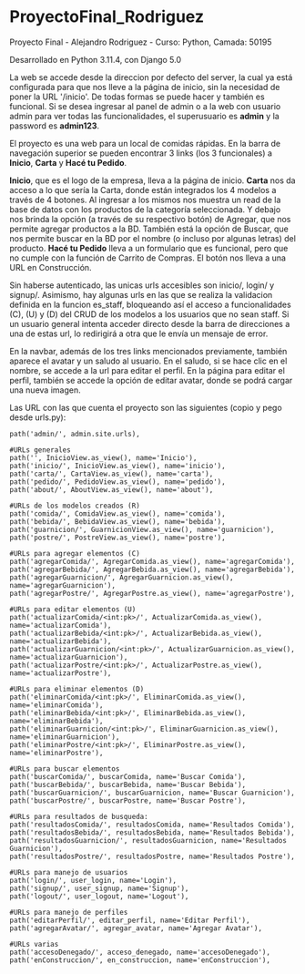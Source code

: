 # ProyectoFinal_Rodriguez
 Proyecto Final - Alejandro Rodriguez - Curso: Python, Camada: 50195

 Desarrollado en Python 3.11.4, con Django 5.0

La web se accede desde la direccion por defecto del server, la cual ya está configurada para que nos lleve a la página de inicio, sin la necesidad de poner la URL '/inicio'. De todas formas se puede hacer y también es funcional. Si se desea ingresar al panel de admin o a la web con usuario admin para ver todas las funcionalidades, el superusuario es **admin** y la password es **admin123**.

El proyecto es una web para un local de comidas rápidas. En la barra de navegación superior se pueden encontrar 3 links (los 3 funcionales) a **Inicio**, **Carta** y **Hacé tu Pedido**.

**Inicio**, que es el logo de la empresa, lleva a la página de inicio.
**Carta** nos da acceso a lo que sería la Carta, donde están integrados los 4 modelos a través de 4 botones. Al ingresar a los mismos nos muestra un read de la base de datos con los productos de la categoría seleccionada. Y debajo nos brinda la opción (a través de su respectivo botón) de Agregar, que nos permite agregar productos a la BD. También está la opción de Buscar, que nos permite buscar en la BD por el nombre (o incluso por algunas letras) del producto.
**Hacé tu Pedido** lleva a un formulario que es funcional, pero que no cumple con la función de Carrito de Compras. El botón nos lleva a una URL en Construcción.

Sin haberse autenticado, las unicas urls accesibles son inicio/, login/ y signup/. Asimismo, hay algunas urls en las que se realiza la validacion definida en la funcion es_staff, bloqueando así el acceso a funcionalidades (C), (U) y (D) del CRUD de los modelos a los usuarios que no sean staff. Si un usuario general intenta acceder directo desde la barra de direcciones a una de estas url, lo redirigirá a otra que le envía un mensaje de error.

En la navbar, además de los tres links mencionados previamente, también aparece el avatar y un saludo al usuario. En el saludo, si se hace clic en el nombre, se accede a la url para editar el perfil. En la página para editar el perfil, también se accede la opción de editar avatar, donde se podrá cargar una nueva imagen.

Las URL con las que cuenta el proyecto son las siguientes (copio y pego desde urls.py):

    path('admin/', admin.site.urls),
    
    #URLs generales
    path('', InicioView.as_view(), name='Inicio'),
    path('inicio/', InicioView.as_view(), name='inicio'),
    path('carta/', CartaView.as_view(), name='carta'),
    path('pedido/', PedidoView.as_view(), name='pedido'),
    path('about/', AboutView.as_view(), name='about'),

    #URLs de los modelos creados (R)
    path('comida/', ComidaView.as_view(), name='comida'),
    path('bebida/', BebidaView.as_view(), name='bebida'),
    path('guarnicion/', GuarnicionView.as_view(), name='guarnicion'),
    path('postre/', PostreView.as_view(), name='postre'),

    #URLs para agregar elementos (C)
    path('agregarComida/', AgregarComida.as_view(), name='agregarComida'),
    path('agregarBebida/', AgregarBebida.as_view(), name='agregarBebida'),
    path('agregarGuarnicion/', AgregarGuarnicion.as_view(), name='agregarGuarnicion'),
    path('agregarPostre/', AgregarPostre.as_view(), name='agregarPostre'),

    #URLs para editar elementos (U)
    path('actualizarComida/<int:pk>/', ActualizarComida.as_view(), name='actualizarComida'),
    path('actualizarBebida/<int:pk>/', ActualizarBebida.as_view(), name='actualizarBebida'),
    path('actualizarGuarnicion/<int:pk>/', ActualizarGuarnicion.as_view(), name='actualizarGuarnicion'),
    path('actualizarPostre/<int:pk>/', ActualizarPostre.as_view(), name='actualizarPostre'),

    #URLs para eliminar elementos (D)
    path('eliminarComida/<int:pk>/', EliminarComida.as_view(), name='eliminarComida'),
    path('eliminarBebida/<int:pk>/', EliminarBebida.as_view(), name='eliminarBebida'),
    path('eliminarGuarnicion/<int:pk>/', EliminarGuarnicion.as_view(), name='eliminarGuarnicion'),
    path('eliminarPostre/<int:pk>/', EliminarPostre.as_view(), name='eliminarPostre'),

    #URLs para buscar elementos
    path('buscarComida/', buscarComida, name='Buscar Comida'), 
    path('buscarBebida/', buscarBebida, name='Buscar Bebida'),
    path('buscarGuarnicion/', buscarGuarnicion, name='Buscar Guarnicion'),
    path('buscarPostre/', buscarPostre, name='Buscar Postre'),

    #URLs para resultados de busqueda:
    path('resultadosComida/', resultadosComida, name='Resultados Comida'),
    path('resultadosBebida/', resultadosBebida, name='Resultados Bebida'),
    path('resultadosGuarnicion/', resultadosGuarnicion, name='Resultados Guarnicion'),
    path('resultadosPostre/', resultadosPostre, name='Resultados Postre'),

    #URLs para manejo de usuarios
    path('login/', user_login, name='Login'),
    path('signup/', user_signup, name='Signup'),
    path('logout/', user_logout, name='Logout'),

    #URLs para manejo de perfiles
    path('editarPerfil/', editar_perfil, name='Editar Perfil'),
    path('agregarAvatar/', agregar_avatar, name='Agregar Avatar'),

    #URLs varias
    path('accesoDenegado/', acceso_denegado, name='accesoDenegado'),
    path('enConstruccion/', en_construccion, name='enConstruccion'),
